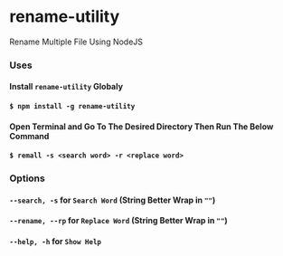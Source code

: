 # rename-utility
Rename Multiple File Using NodeJS

### Uses
#### Install `rename-utility` Globaly
#### `$ npm install -g rename-utility`
#### Open Terminal and Go To The Desired Directory Then Run The Below Command
#### `$ remall -s <search word> -r <replace word>`

### Options
#### `--search, -s` for `Search Word` (String Better Wrap in `""`)
#### `--rename, --rp` for `Replace Word` (String Better Wrap in `""`)
#### `--help, -h` for `Show Help`
